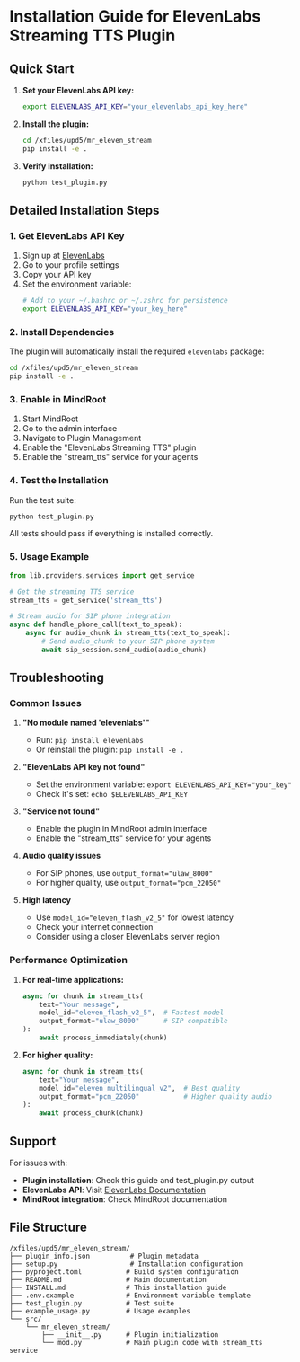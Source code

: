 # Installation Guide for ElevenLabs Streaming TTS Plugin

## Quick Start

1. **Set your ElevenLabs API key:**
   ```bash
   export ELEVENLABS_API_KEY="your_elevenlabs_api_key_here"
   ```

2. **Install the plugin:**
   ```bash
   cd /xfiles/upd5/mr_eleven_stream
   pip install -e .
   ```

3. **Verify installation:**
   ```bash
   python test_plugin.py
   ```

## Detailed Installation Steps

### 1. Get ElevenLabs API Key

1. Sign up at [ElevenLabs](https://elevenlabs.io/)
2. Go to your profile settings
3. Copy your API key
4. Set the environment variable:
   ```bash
   # Add to your ~/.bashrc or ~/.zshrc for persistence
   export ELEVENLABS_API_KEY="your_key_here"
   ```

### 2. Install Dependencies

The plugin will automatically install the required `elevenlabs` package:

```bash
cd /xfiles/upd5/mr_eleven_stream
pip install -e .
```

### 3. Enable in MindRoot

1. Start MindRoot
2. Go to the admin interface
3. Navigate to Plugin Management
4. Enable the "ElevenLabs Streaming TTS" plugin
5. Enable the "stream_tts" service for your agents

### 4. Test the Installation

Run the test suite:
```bash
python test_plugin.py
```

All tests should pass if everything is installed correctly.

### 5. Usage Example

```python
from lib.providers.services import get_service

# Get the streaming TTS service
stream_tts = get_service('stream_tts')

# Stream audio for SIP phone integration
async def handle_phone_call(text_to_speak):
    async for audio_chunk in stream_tts(text_to_speak):
        # Send audio_chunk to your SIP phone system
        await sip_session.send_audio(audio_chunk)
```

## Troubleshooting

### Common Issues

1. **"No module named 'elevenlabs'"**
   - Run: `pip install elevenlabs`
   - Or reinstall the plugin: `pip install -e .`

2. **"ElevenLabs API key not found"**
   - Set the environment variable: `export ELEVENLABS_API_KEY="your_key"`
   - Check it's set: `echo $ELEVENLABS_API_KEY`

3. **"Service not found"**
   - Enable the plugin in MindRoot admin interface
   - Enable the "stream_tts" service for your agents

4. **Audio quality issues**
   - For SIP phones, use `output_format="ulaw_8000"`
   - For higher quality, use `output_format="pcm_22050"`

5. **High latency**
   - Use `model_id="eleven_flash_v2_5"` for lowest latency
   - Check your internet connection
   - Consider using a closer ElevenLabs server region

### Performance Optimization

1. **For real-time applications:**
   ```python
   async for chunk in stream_tts(
       text="Your message",
       model_id="eleven_flash_v2_5",  # Fastest model
       output_format="ulaw_8000"      # SIP compatible
   ):
       await process_immediately(chunk)
   ```

2. **For higher quality:**
   ```python
   async for chunk in stream_tts(
       text="Your message",
       model_id="eleven_multilingual_v2",  # Best quality
       output_format="pcm_22050"           # Higher quality audio
   ):
       await process_chunk(chunk)
   ```

## Support

For issues with:
- **Plugin installation**: Check this guide and test_plugin.py output
- **ElevenLabs API**: Visit [ElevenLabs Documentation](https://elevenlabs.io/docs)
- **MindRoot integration**: Check MindRoot documentation

## File Structure

```
/xfiles/upd5/mr_eleven_stream/
├── plugin_info.json          # Plugin metadata
├── setup.py                  # Installation configuration
├── pyproject.toml           # Build system configuration
├── README.md                # Main documentation
├── INSTALL.md               # This installation guide
├── .env.example             # Environment variable template
├── test_plugin.py           # Test suite
├── example_usage.py         # Usage examples
└── src/
    └── mr_eleven_stream/
        ├── __init__.py      # Plugin initialization
        └── mod.py           # Main plugin code with stream_tts service
```
